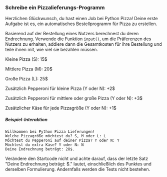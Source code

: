 ### Schreibe ein Pizzalieferungs-Programm

Herzlichen Glückwunsch, du hast einen Job bei Python Pizza! Deine erste Aufgabe ist es, ein automatisches Bestellprogramm für Pizza zu erstellen.

Basierend auf der Bestellung eines Nutzers berechnest du deren Endrechnung. Verwende die Funktion `input()`, um die Präferenzen des Nutzers zu erhalten, addiere dann die Gesamtkosten für ihre Bestellung und teile ihnen mit, wie viel sie bezahlen müssen.

Kleine Pizza (S): 15$

Mittlere Pizza (M): 20$

Große Pizza (L): 25$

Zusätzlich Pepperoni für kleine Pizza (Y oder N): +2$

Zusätzlich Pepperoni für mittlere oder große Pizza (Y oder N): +3$

Zusätzlicher Käse für jede Pizzagröße (Y oder N): +1$

##### Beispiel-Interaktion

```
Willkommen bei Python Pizza Lieferungen!
Welche Pizzagröße möchtest du? S, M oder L: L
Möchtest du Pepperoni auf deiner Pizza? Y oder N: Y
Möchtest du extra Käse? Y oder N: N
Deine Endrechnung beträgt: 28$.
```

<div class="hint">
  Verändere den Startcode nicht und achte darauf, dass der letzte Satz "Deine Endrechnung beträgt: $<Rechnungsbetrag>." lautet, einschließlich des Punktes und derselben Formulierung. Andernfalls werden die Tests nicht bestehen.
</div>